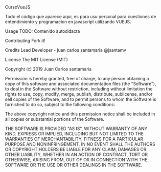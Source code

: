 CursoVueJS

Todo el código que aparece aqui, es para usu personal para cuestiones de entendimiento y programacion en javascript utilizando VUEJS. 

Usage
TODO: Contenido autodidacta

Contributing
Fork it!

Credits
Lead Developer - juan carlos santamaria @jsantamv

License
The MIT License (MIT)

Copyright (c) 2019 Juan Carlos santamaria

Permission is hereby granted, free of charge, to any person obtaining a copy of this software and associated documentation files (the "Software"), to deal in the Software without restriction, including without limitation the rights to use, copy, modify, merge, publish, distribute, sublicense, and/or sell copies of the Software, and to permit persons to whom the Software is furnished to do so, subject to the following conditions:

The above copyright notice and this permission notice shall be included in all copies or substantial portions of the Software.

THE SOFTWARE IS PROVIDED "AS IS", WITHOUT WARRANTY OF ANY KIND, EXPRESS OR IMPLIED, INCLUDING BUT NOT LIMITED TO THE WARRANTIES OF MERCHANTABILITY, FITNESS FOR A PARTICULAR PURPOSE AND NONINFRINGEMENT. IN NO EVENT SHALL THE AUTHORS OR COPYRIGHT HOLDERS BE LIABLE FOR ANY CLAIM, DAMAGES OR OTHER LIABILITY, WHETHER IN AN ACTION OF CONTRACT, TORT OR OTHERWISE, ARISING FROM, OUT OF OR IN CONNECTION WITH THE SOFTWARE OR THE USE OR OTHER DEALINGS IN THE SOFTWARE.